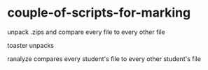 # couple-of-scripts-for-marking
unpack .zips and compare every file to every other file

toaster unpacks

ranalyze compares every student's file to every other student's file
